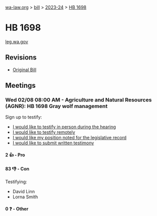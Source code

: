 [wa-law.org](/) > [bill](/bill/) > [2023-24](/bill/2023-24/) > [HB 1698](/bill/2023-24/hb/1698/)

# HB 1698
[leg.wa.gov](https://app.leg.wa.gov/billsummary?BillNumber=1698&Year=2023&Initiative=false)

## Revisions
* [Original Bill](1/)

## Meetings
### Wed 02/08 08:00 AM - Agriculture and Natural Resources (AGNR): HB 1698 Gray wolf management
Sign up to testify:
* [I would like to testify in person during the hearing](https://app.leg.wa.gov/csi/Testifier/Add?chamber=House&mId=30649&aId=150984&caId=21184&tId=1)
* [I would like to testify remotely](https://app.leg.wa.gov/csi/Testifier/Add?chamber=House&mId=30649&aId=150984&caId=21184&tId=2)
* [I would like my position noted for the legislative record](https://app.leg.wa.gov/csi/Testifier/Add?chamber=House&mId=30649&aId=150984&caId=21184&tId=3)
* [I would like to submit written testimony](https://app.leg.wa.gov/csi/Testifier/Add?chamber=House&mId=30649&aId=150984&caId=21184&tId=4)

#### 2 👍 - Pro

#### 83 👎 - Con
Testifying:
* David Linn
* Lorna Smith

#### 0 ❓ - Other

